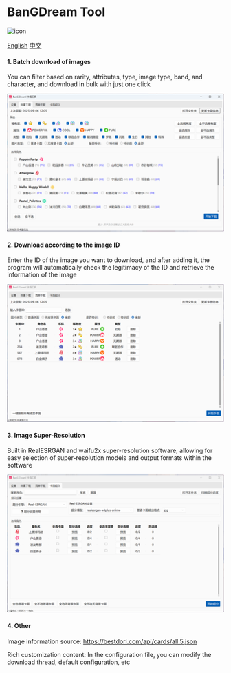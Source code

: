 # BanGDream Tool

![icon](https://github.com/SkyHao723/BanGDream_tool/blob/main/app.ico)

[English](https://github.com/SkyHao723/BanGDream_tool/blob/main/README.md)
[中文](https://github.com/SkyHao723/BanGDream_tool/blob/main/README_CN.md)

#### 1\. Batch download of images

You can filter based on rarity, attributes, type, image type, band, and character, and download in bulk with just one click

![Batch download of images](https://github.com/SkyHao723/BanGDream_tool/blob/main/photo/QQ20250906-132749.png)

#### 2\. Download according to the image ID

Enter the ID of the image you want to download, and after adding it, the program will automatically check the legitimacy of the ID and retrieve the information of the image

![Download according to the image ID](https://github.com/SkyHao723/BanGDream_tool/blob/main/photo/QQ20250906-132813.png)

#### 3\. Image Super-Resolution

Built in RealESRGAN and waifu2x super-resolution software, allowing for easy selection of super-resolution models and output formats within the software

![Image Super-Resolution](https://github.com/SkyHao723/BanGDream_tool/blob/main/photo/QQ20250906-132856.png)

#### 4\. Other

Image information source: https://bestdori.com/api/cards/all.5.json

Rich customization content: In the configuration file, you can modify the download thread, default configuration, etc

